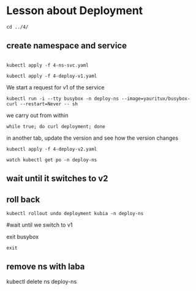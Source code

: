 # Lesson about Deployment

```
cd ../4/
```

## create namespace and service

```

kubectl apply -f 4-ns-svc.yaml

kubectl apply -f 4-deploy-v1.yaml
```
We start a request for v1 of the service

```
kubectl run -i --tty busybox -n deploy-ns --image=yauritux/busybox-curl --restart=Never -- sh
```
we carry out from within
```
while true; do curl deployment; done
```
in another tab, update the version and see how the version changes
```
kubectl apply -f 4-deploy-v2.yaml

watch kubectl get po -n deploy-ns
```
## wait until it switches to v2

## roll back
```
kubectl rollout undo deployment kubia -n deploy-ns
```

#wait until we switch to v1

exit busybox
```
exit
```

## remove ns with laba
kubectl delete ns deploy-ns